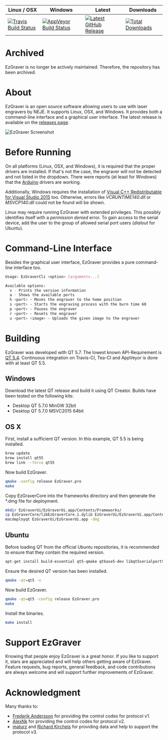 
| Linux / OSX | Windows | Latest  | Downloads |
|-------------|---------|---------|-----------|
|[![Travis Build Status](https://travis-ci.org/camrein/EzGraver.svg?branch=master)](https://travis-ci.org/camrein/EzGraver)|[![AppVeyor Build Status](https://ci.appveyor.com/api/projects/status/g98wrysmliq4t8d9/branch/master?svg=true)](https://ci.appveyor.com/project/camrein/ezgraver)|[![Latest GitHub Release](https://img.shields.io/github/release/camrein/EzGraver.svg)](https://github.com/camrein/EzGraver/releases/latest)|[![Total Downloads](https://img.shields.io/github/downloads/camrein/EzGraver/total.svg)](https://github.com/camrein/EzGraver/releases/latest)|

# Archived

EzGraver is no longer be actively maintained. Therefore, the repository has been archived.

# About
EzGraver is an open source software allowing users to use with laser engravers by NEJE. It supports Linux, OSX, and Windows. It provides both a command-line interface and a graphical user interface. The latest release is available on the [releases page](https://github.com/camrein/EzGraver/releases/latest).

![EzGraver Screenshot](screenshot.png)

# Before Running
On all platforms (Linux, OSX, and Windows), it is required that the proper drivers are installed. If that's not the case, the engraver will not be detected and not listed in the dropdown. There were reports (at least for Windows) that the [Arduino](https://www.arduino.cc/en/Main/Software) drivers are working.

Additionally, Windows requires the installation of [Visual C++ Redistributable for Visual Studio 2015](https://www.microsoft.com/en-us/download/details.aspx?id=48145) too. Otherwise, errors like *VCRUNTIME140.dll* or *MSVCP140.dll* could not be found will be shown.

Linux may require running EzGraver with extended privileges. This possibly identifies itself with a *permission denied* error. To gain access to the serial device, add the user to the group of allowed serial port users (*dialout* for Ubuntu).

# Command-Line Interface
Besides the graphical user interface, EzGraver provides a pure command-line interface too.
```bash
Usage: EzGraverCli <option> [arguments...]

Available options:
  v - Prints the version information
  a - Shows the available ports
  h <port> - Moves the engraver to the home position
  s <port> - Starts the engraving process with the burn time 60
  p <port> - Pauses the engraver
  r <port> - Resets the engraver
  u <port> <image> - Uploads the given image to the engraver
```

# Building
EzGraver was developed with QT 5.7. The lowest known API-Requirement is [QT 5.4](http://doc.qt.io/qt-5.7/qtimer.html#singleShot-4). Continuous integration on Travis-CI, Tea-CI and AppVeyor is done with at least QT 5.5.

## Windows
Download the latest QT release and build it using QT Creator. Builds have been tested on the following kits:
- Desktop QT 5.7.0 MinGW 32bit
- Desktop QT 5.7.0 MSVC2015 64bit

## OS X
First, install a sufficient QT version. In this example, QT 5.5 is being installed.
```bash
brew update
brew install qt55
brew link --force qt55
```

Now build EzGraver.
```bash
qmake -config release EzGraver.pro
make
```

Copy EzGraverCore into the frameworks directory and then generate the \*.dmg file for deployment.
```bash
mkdir EzGraverUi/EzGraverUi.app/Contents/Frameworks/
cp EzGraverCore/libEzGraverCore.1.dylib EzGraverUi/EzGraverUi.app/Contents/Frameworks/libEzGraverCore.1.dylib
macdeployqt EzGraverUi/EzGraverUi.app -dmg
```


## Ubuntu
Before loading QT from the official Ubuntu repositories, it is recommended to ensure that they contain the required version.
```bash
apt-get install build-essential qt5-qmake qtbase5-dev libqt5serialport5-dev
```

Ensure the desired QT version has been installed.
```bash
qmake -qt=qt5 -v
```

Now build EzGraver.
```bash
qmake -qt=qt5 -config release EzGraver.pro
make
```

Install the binaries.
```bash
make install
```

# Support EzGraver
Knowing that people enjoy EzGraver is a great honor. If you like to support it, stars are appreciated and will help others getting aware of EzGraver.
Feature requests, bug reports, general feedback, and code contributions are always welcome and will support further improvements of EzGraver.

# Acknowledgment
Many thanks to:

* [Frederik Andersson](https://github.com/Na1w) for providing the control codes for protocol v1.
* [AlexNk](https://github.com/AlexNk) for providing the control codes for protocol v2.
* [maturz](https://github.com/maturz) and [Richard Kircheis](https://github.com/tinyisland) for providing data and help to support the protocol v3.
